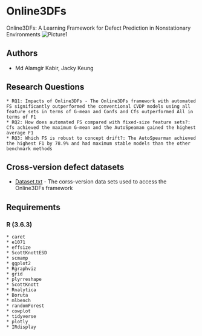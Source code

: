 # Online3DFs
Online3DFs: A Learning Framework for Defect Prediction in Nonstationary Environments
![Picture1](https://user-images.githubusercontent.com/24502313/93050627-c8f0b680-f695-11ea-8609-1f5797c36f79.png)

## Authors 

* Md Alamgir Kabir, Jacky Keung


## Research Questions 

```
* RQ1: Impacts of Online3DFs - The Online3DFs framework with automated FS significantly outperformed the conventional CVDP models using all feature sets in terms of G-mean and Confs and Cfs outperformed All in terms of F1
* RQ2: How does automated FS compared with fixed-size feature sets?: Cfs achieved the maximum G-mean and the AutoSpeaman gained the highest average F1
* RQ3: Which FS is robust to concept drift?: The AutoSpearman achieved the highest F1 by 78.9% and had maximum stable models than the other benchmark methods
```
## Cross-version defect datasets 
* [Dataset.txt](https://github.com/sagarwhu/Online3DFs/blob/master/Online3DFs_CVDP_datasets.txt) - The corss-version data sets used to access the Online3DFs framework

## Requirements 

### R (3.6.3)

```
* caret
* e1071
* effsize
* ScottKnottESD
* scmamp
* ggplot2
* Rgraphviz
* grid
* plyrreshape
* ScottKnott
* Rnalytica
* Boruta
* mlbench
* randomForest
* cowplot
* tidyverse
* plotly
* IRdisplay
```

